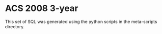 ACS 2008 3-year
===============

This set of SQL was generated using the python scripts in the meta-scripts
directory.
